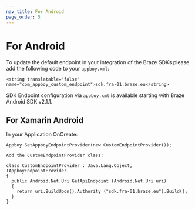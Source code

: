 ```yaml
---
nav_title: For Android
page_order: 5
---
```


# For Android
To update the default endpoint in your integration of the Braze SDKs please add the following code to your `appboy.xml`:

``<string translatable="false" name="com_appboy_custom_endpoint">sdk.fra-01.braze.eu</string>``

SDK Endpoint configuration via `appboy.xml` is available starting with Braze Android SDK v2.1.1.

## For Xamarin Android

In your Application OnCreate:

```
Appboy.SetAppboyEndpointProvider(new CustomEndpointProvider());

Add the CustomEndpointProvider class:

class CustomEndpointProvider : Java.Lang.Object, IAppboyEndpointProvider
{
  public Android.Net.Uri GetApiEndpoint (Android.Net.Uri uri)
  {
    return uri.BuildUpon().Authority ("sdk.fra-01.braze.eu").Build();
  }
}
```
